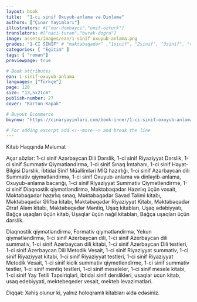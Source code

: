 ```yaml
---
layout: book
title:  "1-ci sinif Oxuyub-anlama və Dinləmə"
authors: ["Çinar Yayımları"]
illustrators: #["nur-dombayci","umit-ozturk"]
translators: #["naci-turan","burak-dogru"]
image: assets/images/ean/1-sinif-oxuyub-anlama.png
grades: "1-Cİ SİNİF" # "məktəbəqədər" ,"1sinif", "2sinif", "3sinif", "4sinif", "5sinif"
categories: [ "Egitim" ]
tags: [ "roman"]
previewpage: true

# Book attributes
ean: 1-sinif-oxuyub-anlama
languages: ["Türkçe"]
page: 128
size: "13,5x21cm"
publish-number: 27
cover: "Karton Kapak"

# Buyout Ecommerce
buynow: "https://cinaryayimlari.com/book-inner/1-ci-sinif-oxuyub-anlama-ve-dinleme-18"

# For adding excerpt add <!--more--> and break the line
---
```

Kitab Haqqında Məlumat

Açar sözlər: 1-ci sinif Azərbaycan Dili Dərslik, 1-ci sinif Riyaziyyat Dərslik, 1-ci sinif Summativ Qiymətləndirmə, 1-ci sinif Sınaq İmtahanı, 1-ci sinif Həyat-Bilgisi Dərslik, İbtidai Sinif Müəllimləri MİQ hazırlığı, 1-ci sinif Azərbaycan dili Summativ qiymətləndirmə, 1-ci sinif Oxuyub-anlama və dinləyib-anlama, Oxuyub-anlama bacarığı, 1-ci sinif Riyaziyyat Summativ Qiymətləndirmə, 1-ci sinif Diaqnostik qiymətləndirmə, Məktəbəqədər Hazırlıq üçün vəsait, Məktəbəqədər hazırlıq sınaq, Məktəbəqədər Savad Təlimi kitabı, Məktəbəqədər Əlifba kitabı, Məktəbəqədər Riyaziyyat Kitabı, Məktəbəqədər Ətraf Aləm kitabı, Məktəbəqədər Məntiq, Uşaq kitabları, Uşaq ədəbiyyatı, Bağça uşaqları üçün kitab, Uşaqlar üçün nağıl kitabları, Bağça uşaqları üçün dərslik.

Diaqnostik qiymətləndirmə, Formativ qiymətləndirmə, Yekun qiymətləndirmə, 1-ci sinif Azerbaycan dili, 1-ci sinif Azerbaycan dili summativ, 1-ci sinif Azerbaycan dili kitabi, 1-ci sinif Azerbaycan Dili testleri, 1-ci sinif Azerbaycan Dili Metodik Vesait, 1-ci sinif Riyaziyyat summativ, 1-ci sinif Riyaziyyat kitabi, 1-ci sinif Riyaziyyat testleri, 1-ci sinif Riyaziyyat Metodik Vesait, 1-ci sinif kicik summativ qiymetlendirme, 1-ci sinif summativ testler, 1-ci sinif mentiq testleri, 1-ci sinif meseleler, 1-ci sinif mesele kitabi, 1-ci sinif Yay Tetili Tapsiriqlari, ibtidai sinif derslikleri, usaqlar ucun kitab, usaq edebiyyati, mektebeqeder vesait, mekteb levazimatlari.

Diqqət: Xahiş olunur ki, yalnız holoqramlı kitabları əldə edəsiniz.
<!--more--> 
